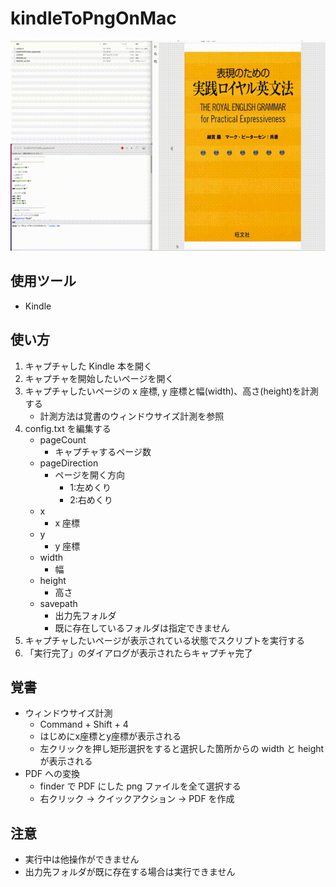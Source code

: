 # kindleToPngOnMac

![demo](./images/image1.gif)

## 使用ツール

* Kindle

## 使い方

1. キャプチャした Kindle 本を開く
1. キャプチャを開始したいページを開く
1. キャプチャしたいページの x 座標, y 座標と幅(width)、高さ(height)を計測する
    * 計測方法は覚書のウィンドウサイズ計測を参照
1. config.txt を編集する
    * pageCount
        * キャプチャするページ数
    * pageDirection
        * ページを開く方向
            * 1:左めくり
            * 2:右めくり
    * x
        * x 座標
    * y
        * y 座標
    * width
        * 幅
    * height
        * 高さ
    * savepath
        * 出力先フォルダ
        * 既に存在しているフォルダは指定できません
1. キャプチャしたいページが表示されている状態でスクリプトを実行する
1. 「実行完了」のダイアログが表示されたらキャプチャ完了

## 覚書

* ウィンドウサイズ計測
    * Command + Shift + 4
    * はじめにx座標とy座標が表示される
    * 左クリックを押し矩形選択をすると選択した箇所からの width と height が表示される
* PDF への変換
    * finder で PDF にした png ファイルを全て選択する
    * 右クリック → クイックアクション → PDF を作成

## 注意

* 実行中は他操作ができません
* 出力先フォルダが既に存在する場合は実行できません

